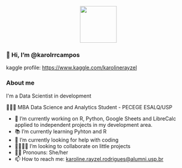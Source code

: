 <div id="header" align="center">
  <img src="https://media.giphy.com/media/paTz7UZbPfTZFRYnnB/giphy.gif" width="100"/>
</div>

### 👋 Hi, I’m @karolrrcampos
kaggle profile: https://www.kaggle.com/karolinerayzel

### About me
I'm a Data Scientist in development

👩🏻‍💻 MBA Data Science and Analytics Student - PECEGE ESALQ/USP

- 🔭 I’m currently working on R, Python, Google Sheets and LibreCalc applied to independent projects in my development area.
- 📚 I’m currently learning Pyhton and R
- 🤔 I’m currently looking for help with coding
- 🤜🏻🤛🏻 I’m looking to collaborate on little projects
- 👩🏻 Pronouns: She/her
- 📫 How to reach me: karoline.rayzel.rodrigues@alumni.usp.br

<!---
karolrrcampos/karolrrcampos is a ✨ special ✨ repository because its `README.md` (this file) appears on your GitHub profile.
You can click the Preview link to take a look at your changes.
--->
